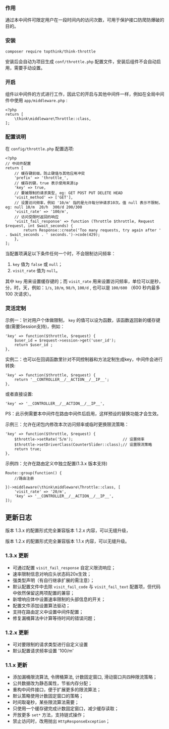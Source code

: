 ### 作用
通过本中间件可限定用户在一段时间内的访问次数，可用于保护接口防爬防爆破的目的。

### 安装
```
composer require topthink/think-throttle
```
安装后会自动为项目生成 `conf/throttle.php` 配置文件，安装后组件不会自动启用，需要手动设置。

### 开启
组件以中间件的方式进行工作，因此它的开启与其他中间件一样，例如在全局中间件中使用 `app/middleware.php` :
```
<?php
return [
    \think\middleware\Throttle::class,
];
```
### 配置说明
在 `config/throttle.php` 配置选项:
```
<?php
// 中间件配置
return [
    // 缓存键前缀，防止键值与其他应用冲突
    'prefix' => 'throttle_',
    // 缓存的键，true 表示使用来源ip
    'key' => true,
    // 要被限制的请求类型, eg: GET POST PUT DELETE HEAD
    'visit_method' => ['GET'],
    // 设置访问频率，例如 '10/m' 指的是允许每分钟请求10次。值 null 表示不限制， eg: null 10/m  20/h  300/d 200/300
    'visit_rate' => '100/m',
    // 访问受限时返回的响应
    'visit_fail_response' => function (Throttle $throttle, Request $request, int $wait_seconds) {
        return Response::create('Too many requests, try again after ' . $wait_seconds . ' seconds.')->code(429);
    },
];
```

当配置项满足以下条件任何一个时，不会限制访问频率：
1. `key` 值为 `false` 或 `null`；
2. `visit_rate` 值为 `null`。

其中 `key` 用来设置缓存键的；而 `visit_rate` 用来设置访问频率，单位可以是秒，分，时，天，例如：`1/s`, `10/m`, `98/h`, `100/d` , 也可以是 `100/600` （600 秒内最多 100 次请求）。

### 灵活定制
示例一：针对用户个体做限制， `key` 的值可以设为函数，该函数返回新的缓存键值(需要Session支持)，例如：
```
'key' => function($throttle, $request) {
    $user_id = $request->session->get('user_id');
    return $user_id ;
},
```
实例二：也可以在回调函数里针对不同控制器和方法定制生成key，中间件会进行转换:
```
'key' => function($throttle, $request) {
    return '__CONTROLLER__/__ACTION__/__IP__';
},
```
或者直接设置:
```
'key' => '__CONTROLLER__/__ACTION__/__IP__',
```
PS：此示例需要本中间件在路由中间件后启用，这样预设的替换功能才会生效。

示例三：允许在闭包内修改本次访问频率或临时更换限流策略：
```
'key' => function($throttle, $request) {
    $throttle->setRate('5/m');                      // 设置频率
    $throttle->setDriverClass(CounterSlider::class);// 设置限流策略
    return true;
},
```

示例四：允许在路由定义中独立配置(1.3.x 版本支持)
```
Route::group(function() {
    //路由注册

})->middleware(\think\middleware\Throttle::class, [
    'visit_rate' => '20/m',
    'key' => '__CONTROLLER__/__ACTION__/__IP__',
]);
```

## 更新日志
版本 1.3.x 的配置形式完全兼容版本 1.2.x 内容，可以无缝升级，

版本 1.2.x 的配置形式完全兼容版本 1.1.x 内容，可以无缝升级。

### 1.3.x 更新
- 可通过配置 `visit_fail_response` 自定义限流响应；
- 速率限制信息对响应头状态码20x生效；
- 强类型声明（有自行继承扩展的需注意）；
- 默认配置文件中去除 `visit_fail_code` 与 `visit_fail_text` 配置项，但代码中依然保留这两项配置的兼容；
- 新增响应体中设置速率限制的头部信息的开关；
- 配置文件添加设置算法驱动；
- 支持在路由定义中设置中间件配置；
- 修复漏桶算法中计算等待时间的错误问题；

### 1.2.x 更新
- 可对要限制的请求类型进行自定义设置
- 默认配置请求频率设置 '100/m'

### 1.1.x 更新
- 添加漏桶限流算法, 令牌桶算法, 计数固定窗口, 滑动窗口共四种限流策略；
- 公共数据改为静态属性，节省内存分配；
- 重构中间件接口，便于扩展更多的限流算法；
- 默认策略使用计数固定窗口的策略；
- 时间取毫秒，某些限流算法需要；
- 只使用一个缓存键完成计数固定窗口，减少缓存读取；
- 开放更多 `set*` 方法，支持链式操作；
- 禁止访问时，改用抛出 `HttpResponseException`；

